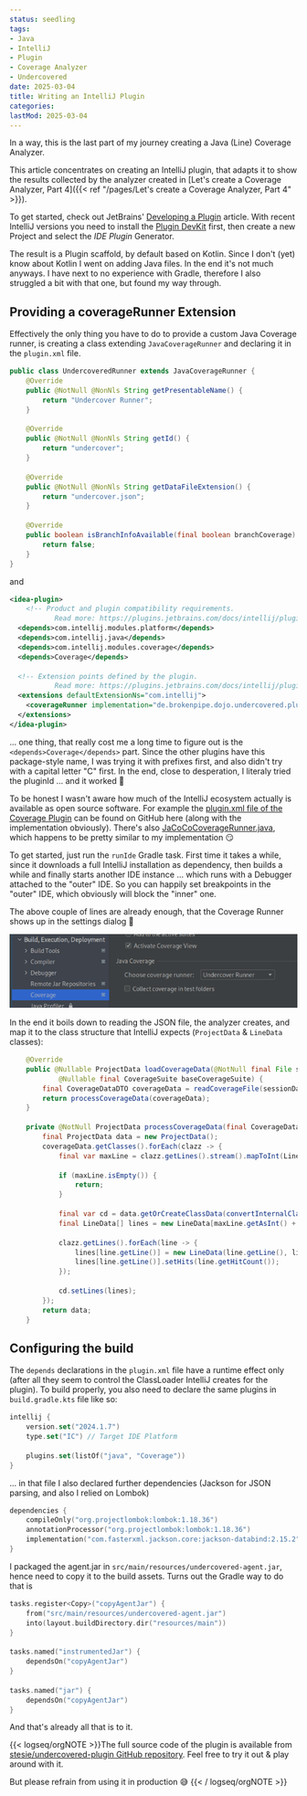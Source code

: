 ```yaml
---
status: seedling
tags:
- Java
- IntelliJ
- Plugin
- Coverage Analyzer
- Undercovered
date: 2025-03-04
title: Writing an IntelliJ Plugin
categories:
lastMod: 2025-03-04
---
```

In a way, this is the last part of my journey creating a Java (Line) Coverage Analyzer.

This article concentrates on creating an IntelliJ plugin, that adapts it to show the results collected by the analyzer created in [Let's create a Coverage Analyzer, Part 4]({{< ref "/pages/Let's create a Coverage Analyzer, Part 4" >}}).

To get started, check out JetBrains' [Developing a Plugin](https://plugins.jetbrains.com/docs/intellij/developing-plugins.html) article. With recent IntelliJ versions you need to install the [Plugin DevKit](https://plugins.jetbrains.com/plugin/22851-plugin-devkit) first, then create a new Project and select the _IDE Plugin_ Generator.

The result is a Plugin scaffold, by default based on Kotlin. Since I don't (yet) know about Kotlin I went on adding Java files. In the end it's not much anyways. I have next to no experience with Gradle, therefore I also struggled a bit with that one, but found my way through.



## Providing a coverageRunner Extension

Effectively the only thing you have to do to provide a custom Java Coverage runner, is creating a class extending `JavaCoverageRunner` and declaring it in the `plugin.xml` file.

```java
public class UndercoveredRunner extends JavaCoverageRunner {
	@Override
	public @NotNull @NonNls String getPresentableName() {
		return "Undercover Runner";
	}

	@Override
	public @NotNull @NonNls String getId() {
		return "undercover";
	}

	@Override
	public @NotNull @NonNls String getDataFileExtension() {
		return "undercover.json";
	}

	@Override
	public boolean isBranchInfoAvailable(final boolean branchCoverage) {
		return false;
	}
}
```

and

```xml
<idea-plugin>
    <!-- Product and plugin compatibility requirements.
           Read more: https://plugins.jetbrains.com/docs/intellij/plugin-compatibility.html -->
  <depends>com.intellij.modules.platform</depends>
  <depends>com.intellij.java</depends>
  <depends>com.intellij.modules.coverage</depends>
  <depends>Coverage</depends>

  <!-- Extension points defined by the plugin.
           Read more: https://plugins.jetbrains.com/docs/intellij/plugin-extension-points.html -->
  <extensions defaultExtensionNs="com.intellij">
    <coverageRunner implementation="de.brokenpipe.dojo.undercovered.plugin.UndercoveredRunner"/>
  </extensions>
</idea-plugin>
```

... one thing, that really cost me a long time to figure out is the `<depends>Coverage</depends>` part. Since the other plugins have this package-style name, I was trying it with prefixes first, and also didn't try with a capital letter "C" first. In the end, close to desperation, I literaly tried the pluginId ... and it worked 🤦

To be honest I wasn't aware how much of the IntelliJ ecosystem actually is available as open source software. For example the [plugin.xml file of the Coverage Plugin](https://github.com/JetBrains/intellij-community/blob/master/plugins/coverage/resources/META-INF/plugin.xml) can be found on GitHub here (along with the implementation obviously). There's also [JaCoCoCoverageRunner.java](https://github.com/JetBrains/intellij-community/blob/master/plugins/coverage/src/com/intellij/coverage/JaCoCoCoverageRunner.java), which happens to be pretty similar to my implementation 😏

To get started, just run the `runIde` Gradle task. First time it takes a while, since it downloads a full IntelliJ installation as dependency, then builds a while and finally starts another IDE instance ... which runs with a Debugger attached to the "outer" IDE. So you can happily set breakpoints in the "outer" IDE, which obviously will block the "inner" one.

The above couple of lines are already enough, that the Coverage Runner shows up in the settings dialog 🥳

![Screenshot from IntelliJ coverage settings, showing the "Choose coverage runner" select with "Undercover Runner" selected](/assets/image_1741116607962_0.png)

In the end it boils down to reading the JSON file, the analyzer creates, and map it to the class structure that IntelliJ expects (`ProjectData` & `LineData` classes):

```java
	@Override
	public @Nullable ProjectData loadCoverageData(@NotNull final File sessionDataFile,
			@Nullable final CoverageSuite baseCoverageSuite) {
		final CoverageDataDTO coverageData = readCoverageFile(sessionDataFile);
		return processCoverageData(coverageData);
	}

	private @NotNull ProjectData processCoverageData(final CoverageDataDTO coverageData) {
		final ProjectData data = new ProjectData();
		coverageData.getClasses().forEach(clazz -> {
			final var maxLine = clazz.getLines().stream().mapToInt(LineCoverageDataDTO::getLine).max();

			if (maxLine.isEmpty()) {
				return;
			}

			final var cd = data.getOrCreateClassData(convertInternalClassName(clazz.getClassName()));
			final LineData[] lines = new LineData[maxLine.getAsInt() + 1];

			clazz.getLines().forEach(line -> {
				lines[line.getLine()] = new LineData(line.getLine(), line.getMethodSignature());
				lines[line.getLine()].setHits(line.getHitCount());
			});

			cd.setLines(lines);
		});
		return data;
	}
```



## Configuring the build

The `depends` declarations in the `plugin.xml` file have a runtime effect only (after all they seem to control the ClassLoader IntelliJ creates for the plugin). To build properly, you also need to declare the same plugins in `build.gradle.kts` file like so:

```kotlin
intellij {
    version.set("2024.1.7")
    type.set("IC") // Target IDE Platform

    plugins.set(listOf("java", "Coverage"))
}
```

... in that file I also declared further dependencies (Jackson for JSON parsing, and also I relied on Lombok)

```kotlin
dependencies {
    compileOnly("org.projectlombok:lombok:1.18.36")
    annotationProcessor("org.projectlombok:lombok:1.18.36")
    implementation("com.fasterxml.jackson.core:jackson-databind:2.15.2")
}
```

I packaged the agent.jar in `src/main/resources/undercovered-agent.jar`, hence need to copy it to the build assets. Turns out the Gradle way to do that is

```kotlin
tasks.register<Copy>("copyAgentJar") {
    from("src/main/resources/undercovered-agent.jar")
    into(layout.buildDirectory.dir("resources/main"))
}

tasks.named("instrumentedJar") {
    dependsOn("copyAgentJar")
}

tasks.named("jar") {
    dependsOn("copyAgentJar")
}
```



And that's already all that is to it.

{{< logseq/orgNOTE >}}The full source code of the plugin is available from [stesie/undercovered-plugin GitHub repository](https://github.com/stesie/undercovered-plugin). Feel free to try it out & play around with it.

But please refrain from using it in production 😅
{{< / logseq/orgNOTE >}}
